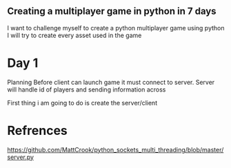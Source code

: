 ## Creating a multiplayer game in python in 7 days
I want to challenge myself to create a python multiplayer game using python
I will try to create every asset used in the game
# Day 1

Planning
Before client can launch game it must connect to server. 
Server will handle id of players and sending information across

First thing i am going to do is create the server/client




# Refrences
https://github.com/MattCrook/python_sockets_multi_threading/blob/master/server.py
    